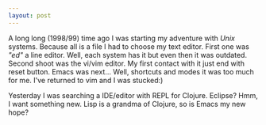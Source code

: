 ```yaml
---
layout: post
---
```


A long long (1998/99) time ago I was starting my adventure with *Unix* systems.
Because all is a file I had to choose my text editor. First one was *"ed"* a line editor. Well, each system has it but even then it was outdated. Second shoot was the vi/vim editor. My first contact with it just end with reset button. Emacs was next... Well, shortcuts and modes it was too much for me. I've returned to vim and I was stucked:)
 
Yesterday I was searching a IDE/editor with REPL for Clojure. Eclipse? Hmm, I want something new. Lisp is a grandma of Clojure, so is Emacs my new hope?
